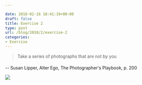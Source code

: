 ```yaml
---

date: 2018-02-16 18:41:19+00:00
draft: false
title: Exercise 2
type: post
url: /blog/2018/2/exercise-2
categories:
- Exercise
---
```



  

<blockquote>
    Take a series of photographs that are not by you
  </blockquote>


  -- Susan Lipper, Alter Ego, The Photographer's Playbook, p. 200


  
![](/images/2018-02-16-20182exercise-2/IMG_4390.JPG)

